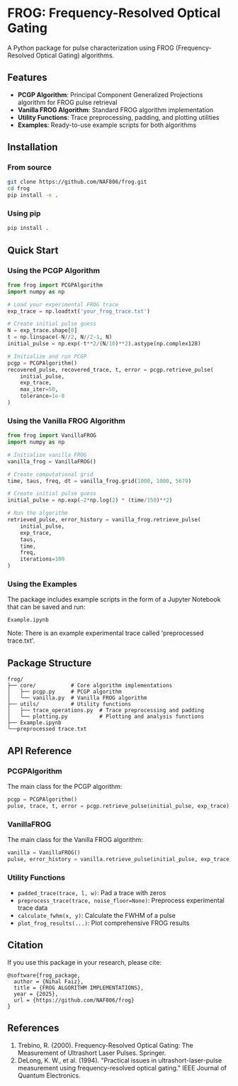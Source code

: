 # FROG: Frequency-Resolved Optical Gating

A Python package for pulse characterization using FROG (Frequency-Resolved Optical Gating) algorithms.

## Features

- **PCGP Algorithm**: Principal Component Generalized Projections algorithm for FROG pulse retrieval
- **Vanilla FROG Algorithm**: Standard FROG algorithm implementation
- **Utility Functions**: Trace preprocessing, padding, and plotting utilities
- **Examples**: Ready-to-use example scripts for both algorithms

## Installation

### From source

```bash
git clone https://github.com/NAF806/frog.git
cd frog
pip install -e .
```

### Using pip

```bash
pip install .
```

## Quick Start

### Using the PCGP Algorithm

```python
from frog import PCGPAlgorithm
import numpy as np

# Load your experimental FROG trace
exp_trace = np.loadtxt('your_frog_trace.txt')

# Create initial pulse guess
N = exp_trace.shape[0]
t = np.linspace(-N//2, N//2-1, N)
initial_pulse = np.exp(-t**2/(N/10)**2).astype(np.complex128)

# Initialize and run PCGP
pcgp = PCGPAlgorithm()
recovered_pulse, recovered_trace, t, error = pcgp.retrieve_pulse(
    initial_pulse,
    exp_trace,
    max_iter=50,
    tolerance=1e-8
)
```

### Using the Vanilla FROG Algorithm

```python
from frog import VanillaFROG
import numpy as np

# Initialize vanilla FROG
vanilla_frog = VanillaFROG()

# Create computational grid
time, taus, freq, dt = vanilla_frog.grid(1000, 1000, 5679)

# Create initial pulse guess
initial_pulse = np.exp(-2*np.log(2) * (time/150)**2)

# Run the algorithm
retrieved_pulse, error_history = vanilla_frog.retrieve_pulse(
    initial_pulse,
    exp_trace,
    taus,
    time,
    freq,
    iterations=100
)
```

### Using the Examples

The package includes example scripts in the form of a Jupyter Notebook that can be saved and run: 

```
Example.ipynb
```

Note: There is an example experimental trace called 'preprocessed trace.txt'.

## Package Structure

```
frog/
├── core/           # Core algorithm implementations
│   ├── pcgp.py     # PCGP algorithm
│   └── vanilla.py  # Vanilla FROG algorithm
├── utils/          # Utility functions
│   ├── trace_operations.py  # Trace preprocessing and padding
│   └── plotting.py          # Plotting and analysis functions
├── Example.ipynb
└──preprocessed trace.txt
```

## API Reference

### PCGPAlgorithm

The main class for the PCGP algorithm:

```python
pcgp = PCGPAlgorithm()
pulse, trace, t, error = pcgp.retrieve_pulse(initial_pulse, exp_trace)
```

### VanillaFROG

The main class for the Vanilla FROG algorithm:

```python
vanilla = VanillaFROG()
pulse, error_history = vanilla.retrieve_pulse(initial_pulse, exp_trace, taus, time, freq)
```

### Utility Functions

- `padded_trace(trace, l, w)`: Pad a trace with zeros
- `preprocess_trace(trace, noise_floor=None)`: Preprocess experimental trace data
- `calculate_fwhm(x, y)`: Calculate the FWHM of a pulse
- `plot_frog_results(...)`: Plot comprehensive FROG results


## Citation

If you use this package in your research, please cite:

```
@software{frog_package,
  author = {Nihal Faiz},
  title = {FROG ALGORITHM IMPLEMENTATIONS},
  year = {2025},
  url = {https://github.com/NAF806/frog}
}
```

## References

1. Trebino, R. (2000). Frequency-Resolved Optical Gating: The Measurement of Ultrashort Laser Pulses. Springer.
2. DeLong, K. W., et al. (1994). "Practical issues in ultrashort-laser-pulse measurement using frequency-resolved optical gating." IEEE Journal of Quantum Electronics.